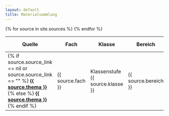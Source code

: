 ```yaml
---
layout: default
title: Materialsammlung
---
```


<table id="materialTable">
  <thead>
    <tr>
      <th class="sortable" data-column="thema">Quelle</th>
      <th class="sortable" data-column="fach">Fach</th>
      <th class="sortable" data-column="klasse">Klasse</th>
      <th class="sortable" data-column="bereich">Bereich</th>
      <th>Beschreibung / Hinweis</th>
    </tr>
  </thead>
  <tbody id="tableBody">
    {% for source in site.sources %}
      <tr data-id="{{ source.sid }}">
        <td>
          {% if source.source_link == nil or source.source_link == "" %}
            <a href="{{ site.yt_base }}/embed/{{ source.youtube_id }}{%- if source.youtube_time_start or source.youtube_time_end -%}?
                {%- if source.youtube_time_start -%}t={{ source.youtube_time_start }}{%- endif -%}
                {%- if source.youtube_time_start and source.youtube_time_end -%}&{%- endif -%}
                {%- if source.youtube_time_end -%}end={{ source.youtube_time_end }}{%- endif -%}
            {% endif %}">
                <strong>{{ source.thema }}</strong>
            </a>
          {% else %}
            <a href="{{ source.source_link }}"><strong>{{ source.thema }}</strong></a>
          {% endif %}
          <a href="/?id={{ source.sid }}" title="share" onclick="navigator.clipboard.writeText(window.location.protocol + '//' + window.location.hostname + (window.location.port ? ':' + window.location.port : '') + this.getAttribute('href'))">
            <i class="fas fa-share-nodes"></i>
          </a>
          <i class="fas fa-info-circle info-icon" data-reviewed-from="{{ source.reviewed_from }}" data-reviewed-on="{{ source.reviewed_on }}"></i>
        </td>
        <td>{{ source.fach }}</td>
        <td>Klassenstufe {{ source.klasse }}</td>
        <td>{{ source.bereich }}</td>
        <td>{{ source.beschreibung }}</td>
      </tr>
    {% endfor %}
  </tbody>
</table>



